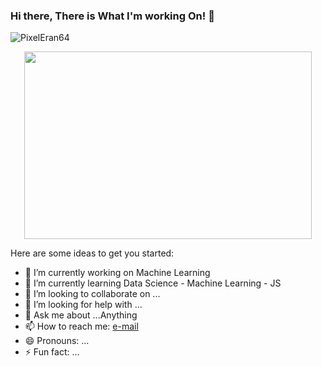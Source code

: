 ### Hi there, There is What I'm working On! 👋


![PixelEran64](https://user-images.githubusercontent.com/80072131/115317263-c56d6280-a183-11eb-8bb4-72d436c5a7d9.png)

<p align="center">
  <img width="460" height="300" src="https://user-images.githubusercontent.com/80072131/115317263-c56d6280-a183-11eb-8bb4-72d436c5a7d9.png">
</p>



Here are some ideas to get you started:

- 🔭 I’m currently working on Machine Learning
- 🌱 I’m currently learning Data Science - Machine Learning - JS 
- 👯 I’m looking to collaborate on ...
- 🤔 I’m looking for help with ...
- 💬 Ask me about ...Anything
- 📫 How to reach me: [e-mail](erhan_namli@outlook.com)
- 😄 Pronouns: ...
- ⚡ Fun fact: ...

